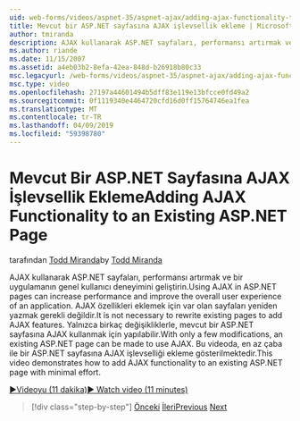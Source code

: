 ```yaml
---
uid: web-forms/videos/aspnet-35/aspnet-ajax/adding-ajax-functionality-to-an-existing-aspnet-page
title: Mevcut bir ASP.NET sayfasına AJAX işlevsellik ekleme | Microsoft Docs
author: tmiranda
description: AJAX kullanarak ASP.NET sayfaları, performansı artırmak ve bir uygulamanın genel kullanıcı deneyimini geliştirin. Var olan sayfaları yeniden gerekmiyor...
ms.author: riande
ms.date: 11/15/2007
ms.assetid: a4eb03b2-8efa-42ea-848d-b26918b80c33
msc.legacyurl: /web-forms/videos/aspnet-35/aspnet-ajax/adding-ajax-functionality-to-an-existing-aspnet-page
msc.type: video
ms.openlocfilehash: 27197a44601494b5dff83e119e13bfcce0fd49a2
ms.sourcegitcommit: 0f1119340e4464720cfd16d0ff15764746ea1fea
ms.translationtype: MT
ms.contentlocale: tr-TR
ms.lasthandoff: 04/09/2019
ms.locfileid: "59398780"
---
```

# <a name="adding-ajax-functionality-to-an-existing-aspnet-page"></a><span data-ttu-id="19927-104">Mevcut Bir ASP.NET Sayfasına AJAX İşlevsellik Ekleme</span><span class="sxs-lookup"><span data-stu-id="19927-104">Adding AJAX Functionality to an Existing ASP.NET Page</span></span>

<span data-ttu-id="19927-105">tarafından [Todd Miranda](https://github.com/tmiranda)</span><span class="sxs-lookup"><span data-stu-id="19927-105">by [Todd Miranda](https://github.com/tmiranda)</span></span>

<span data-ttu-id="19927-106">AJAX kullanarak ASP.NET sayfaları, performansı artırmak ve bir uygulamanın genel kullanıcı deneyimini geliştirin.</span><span class="sxs-lookup"><span data-stu-id="19927-106">Using AJAX in ASP.NET pages can increase performance and improve the overall user experience of an application.</span></span> <span data-ttu-id="19927-107">AJAX özellikleri eklemek için var olan sayfaları yeniden yazmak gerekli değildir.</span><span class="sxs-lookup"><span data-stu-id="19927-107">It is not necessary to rewrite existing pages to add AJAX features.</span></span> <span data-ttu-id="19927-108">Yalnızca birkaç değişikliklerle, mevcut bir ASP.NET sayfasına AJAX kullanmak için yapılabilir.</span><span class="sxs-lookup"><span data-stu-id="19927-108">With only a few modifications, an existing ASP.NET page can be made to use AJAX.</span></span> <span data-ttu-id="19927-109">Bu videoda, en az çaba ile bir ASP.NET sayfasına AJAX işlevselliği ekleme gösterilmektedir.</span><span class="sxs-lookup"><span data-stu-id="19927-109">This video demonstrates how to add AJAX functionality to an existing ASP.NET page with minimal effort.</span></span>

[<span data-ttu-id="19927-110">&#9654;Videoyu (11 dakika)</span><span class="sxs-lookup"><span data-stu-id="19927-110">&#9654; Watch video (11 minutes)</span></span>](https://channel9.msdn.com/Blogs/ASP-NET-Site-Videos/adding-ajax-functionality-to-an-existing-aspnet-page)

> [!div class="step-by-step"]
> <span data-ttu-id="19927-111">[Önceki](aspnet-ajax-support-in-visual-studio-2008.md)
> [İleri](creating-and-using-an-ajax-enabled-web-service-in-a-web-site.md)</span><span class="sxs-lookup"><span data-stu-id="19927-111">[Previous](aspnet-ajax-support-in-visual-studio-2008.md)
[Next](creating-and-using-an-ajax-enabled-web-service-in-a-web-site.md)</span></span>
